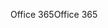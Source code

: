 <span data-ttu-id="4ea27-101">Office 365</span><span class="sxs-lookup"><span data-stu-id="4ea27-101">Office 365</span></span>